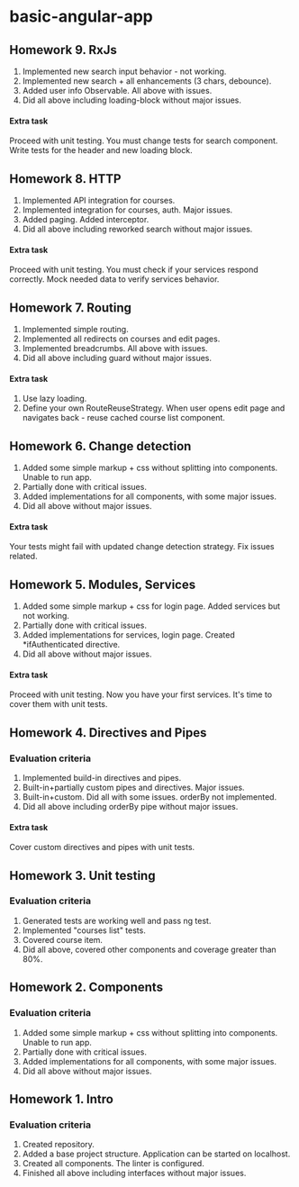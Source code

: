 # basic-angular-app

## Homework 9. RxJs

1. Implemented new search input behavior - not working.
2. Implemented new search + all enhancements (3 chars, debounce).
3. Added user info Observable. All above with issues.
4. Did all above including loading-block without major issues.
#### Extra task
 Proceed with unit testing. You must change tests for search component. Write tests for the header and new loading block.


## Homework 8. HTTP

1. Implemented API integration for courses.
2. Implemented integration for courses, auth. Major issues.
3. Added paging. Added interceptor.
4. Did all above including reworked search without major issues.
#### Extra task
 Proceed with unit testing. You must check if your services respond correctly. Mock needed data to verify services behavior.


## Homework 7. Routing

1. Implemented simple routing.
2. Implemented all redirects on courses and edit pages.
3. Implemented breadcrumbs. All above with issues.
4. Did all above including guard without major issues.
#### Extra task
 1. Use lazy loading.
 2. Define your own RouteReuseStrategy. When user opens edit page and navigates back - reuse cached course list component.


## Homework 6. Change detection

1. Added some simple markup + css without splitting into components. Unable to run app.
2. Partially done with critical issues.
3. Added implementations for all components, with some major issues.
4. Did all above without major issues.
#### Extra task
 Your tests might fail with updated change detection strategy. Fix issues related.


## Homework 5. Modules, Services

1. Added some simple markup + css for login page. Added services but not working.
2. Partially done with critical issues.
3. Added implementations for services, login page. Created *ifAuthenticated directive.
4. Did all above without major issues.
#### Extra task
 Proceed with unit testing. Now you have your first services. It's time to cover them with unit tests.


## Homework 4. Directives and Pipes

### Evaluation criteria

1. Implemented build-in directives and pipes.
2. Built-in+partially custom pipes and directives. Major issues.
3. Built-in+custom. Did all with some issues. orderBy not implemented.
4. Did all above including orderBy pipe without major issues.
#### Extra task
 Cover custom directives and pipes with unit tests.


## Homework 3. Unit testing

### Evaluation criteria

1. Generated tests are working well and pass ng test.
2. Implemented "courses list" tests.
3. Covered course item.
4. Did all above, covered other components and coverage greater than 80%.

## Homework 2. Components

### Evaluation criteria

1. Added some simple markup + css without splitting into components. Unable to run app.
2. Partially done with critical issues.
3. Added implementations for all components, with some major issues.
4. Did all above without major issues.


## Homework 1. Intro

### Evaluation criteria

1. Created repository.
2. Added a base project structure. Application can be started on localhost.
3. Created all components. The linter is configured.
4. Finished all above including interfaces without major issues.